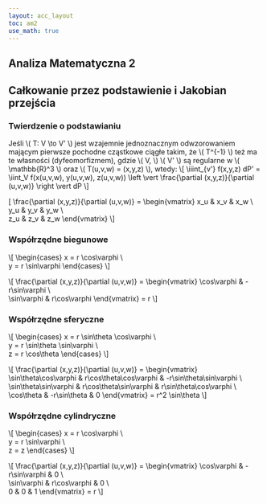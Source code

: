 ```yaml
---
layout: acc_layout
toc: am2
use_math: true 
---
```


Analiza Matematyczna 2
---
## Całkowanie przez podstawienie i Jakobian przejścia

### Twierdzenie o podstawianiu

Jeśli \\( T: V \to V' \\) jest wzajemnie jednoznacznym odwzorowaniem mającym pierwsze pochodne cząstkowe ciągłe takim, że \\( T^{-1} \\) też ma te własności (dyfeomorfizmem), gdzie \\( V, \\) \\( V' \\) są regularne w \\( \mathbb{R}^3 \\) oraz \\( T(u,v,w) = (x,y,z) \\), wtedy:
\\\[ \iiint_{v'} f(x,y,z) dP' = \iint_V f(x(u,v,w), y(u,v,w), z(u,v,w)) \left \vert  \frac{\partial (x,y,z)}{\partial (u,v,w)} \right \vert  dP \\]

\[
\frac{\partial (x,y,z)}{\partial (u,v,w)} = 
\begin{vmatrix}
x_u & x_v & x_w \\\
y_u & y_v & y_w \\\
z_u & z_v & z_w
\end{vmatrix}
\\]

### Współrzędne biegunowe

\\[
\begin{cases}
x = r \cos\varphi \\\
y = r \sin\varphi
\end{cases}
\\]

\\[
\frac{\partial (x,y,z)}{\partial (u,v,w)} = 
\begin{vmatrix}
\cos\varphi & -r\sin\varphi \\\
\sin\varphi & r\cos\varphi
\end{vmatrix}
= r
\\]

### Współrzędne sferyczne

\\[
\begin{cases}
x = r \sin\theta \cos\varphi \\\
y = r \sin\theta \sin\varphi \\\
z = r \cos\theta
\end{cases}
\\]

\\[
\frac{\partial (x,y,z)}{\partial (u,v,w)} = 
\begin{vmatrix}
\sin\theta\cos\varphi & r\cos\theta\cos\varphi & -r\sin\theta\sin\varphi \\\
\sin\theta\sin\varphi & r\cos\theta\sin\varphi & r\sin\theta\cos\varphi \\\
\cos\theta & -r\sin\theta & 0
\end{vmatrix}
= r^2 \sin\theta
\\]

### Współrzędne cylindryczne

\\[
\begin{cases}
x = r \cos\varphi \\\
y = r \sin\varphi \\\
z = z
\end{cases}
\\]

\\[
\frac{\partial (x,y,z)}{\partial (u,v,w)} = 
\begin{vmatrix}
\cos\varphi & -r\sin\varphi & 0 \\\
\sin\varphi & r\cos\varphi & 0 \\\
0 & 0 & 1
\end{vmatrix}
= r
\\]
